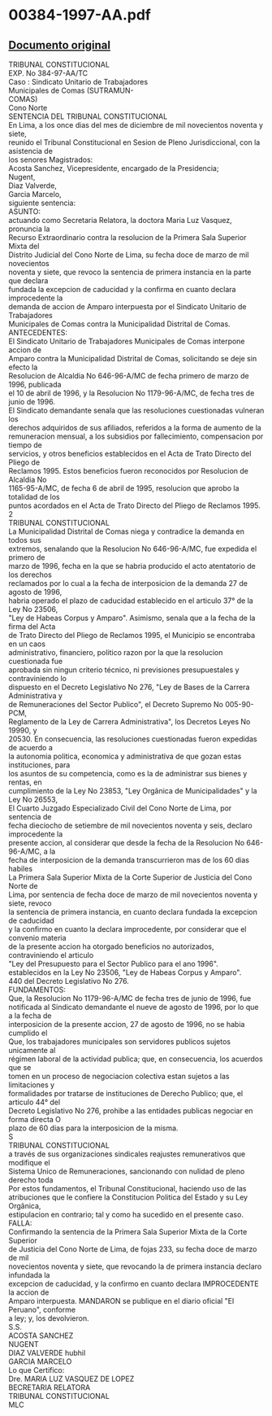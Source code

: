 
00384-1997-AA.pdf
=================
  
[Documento original](https://tc.gob.pe/jurisprudencia/1998/00384-1997-AA.pdf)  
---  
TRIBUNAL CONSTITUCIONAL  
EXP. No 384-97-AA/TC  
Caso : Sindicato Unitario de Trabajadores  
Municipales de Comas (SUTRAMUN-  
COMAS)  
Cono Norte  
SENTENCIA DEL TRIBUNAL CONSTITUCIONAL  
En Lima, a los once dias del mes de diciembre de mil novecientos noventa y siete,  
reunido el Tribunal Constitucional en Sesion de Pleno Jurisdiccional, con la asistencia de  
los senores Magistrados:  
Acosta Sanchez, Vicepresidente, encargado de la Presidencia;  
Nugent,  
Diaz Valverde,  
Garcia Marcelo,  
siguiente sentencia:  
ASUNTO:  
actuando como Secretaria Relatora, la doctora Maria Luz Vasquez, pronuncia la  
Recurso Extraordinario contra la resolucion de la Primera Sala Superior Mixta del  
Distrito Judicial del Cono Norte de Lima, su fecha doce de marzo de mil novecientos  
noventa y siete, que revoco la sentencia de primera instancia en la parte que declara  
fundada la excepcion de caducidad y la confirma en cuanto declara improcedente la  
demanda de accion de Amparo interpuesta por el Sindicato Unitario de Trabajadores  
Municipales de Comas contra la Municipalidad Distrital de Comas.  
ANTECEDENTES:  
El Sindicato Unitario de Trabajadores Municipales de Comas interpone accion de  
Amparo contra la Municipalidad Distrital de Comas, solicitando se deje sin efecto la  
Resolucion de Alcaldia No 646-96-A/MC de fecha primero de marzo de 1996, publicada  
el 10 de abril de 1996, y la Resolucion No 1179-96-A/MC, de fecha tres de junio de 1996.  
El Sindicato demandante senala que las resoluciones cuestionadas vulneran los  
derechos adquiridos de sus afiliados, referidos a la forma de aumento de la  
remuneracion mensual, a los subsidios por fallecimiento, compensacion por tiempo de  
servicios, y otros beneficios establecidos en el Acta de Trato Directo del Pliego de  
Reclamos 1995. Estos beneficios fueron reconocidos por Resolucion de Alcaldia No  
1165-95-A/MC, de fecha 6 de abril de 1995, resolucion que aprobo la totalidad de los  
puntos acordados en el Acta de Trato Directo del Pliego de Reclamos 1995.  
2  
TRIBUNAL CONSTITUCIONAL  
La Municipalidad Distrital de Comas niega y contradice la demanda en todos sus  
extremos, senalando que la Resolucion No 646-96-A/MC, fue expedida el primero de  
marzo de 1996, fecha en la que se habria producido el acto atentatorio de los derechos  
reclamados por lo cual a la fecha de interposicion de la demanda 27 de agosto de 1996,  
habria operado el plazo de caducidad establecido en el articulo 37° de la Ley No 23506,  
"Ley de Habeas Corpus y Amparo". Asimismo, senala que a la fecha de la firma del Acta  
de Trato Directo del Pliego de Reclamos 1995, el Municipio se encontraba en un caos  
administrativo, financiero, politico razon por la que la resolucion cuestionada fue  
aprobada sin ningun criterio técnico, ni previsiones presupuestales y contraviniendo lo  
dispuesto en el Decreto Legislativo No 276, "Ley de Bases de la Carrera Administrativa y  
de Remuneraciones del Sector Publico", el Decreto Supremo No 005-90-PCM,  
Reglamento de la Ley de Carrera Administrativa", los Decretos Leyes No 19990, y  
20530. En consecuencia, las resoluciones cuestionadas fueron expedidas de acuerdo a  
la autonomia politica, economica y administrativa de que gozan estas instituciones, para  
los asuntos de su competencia, como es la de administrar sus bienes y rentas, en  
cumplimiento de la Ley No 23853, "Ley Orgânica de Municipalidades" y la Ley No 26553,  
El Cuarto Juzgado Especializado Civil del Cono Norte de Lima, por sentencia de  
fecha dieciocho de setiembre de mil novecientos noventa y seis, declaro improcedente la  
presente accion, al considerar que desde la fecha de la Resolucion No 646-96-A/MC, a la  
fecha de interposicion de la demanda transcurrieron mas de los 60 dias habiles  
La Primera Sala Superior Mixta de la Corte Superior de Justicia del Cono Norte de  
Lima, por sentencia de fecha doce de marzo de mil novecientos noventa y siete, revoco  
la sentencia de primera instancia, en cuanto declara fundada la excepcion de caducidad  
y la confirmo en cuanto la declara improcedente, por considerar que el convenio materia  
de la presente accion ha otorgado beneficios no autorizados, contraviniendo el articulo  
"Ley del Presupuesto para el Sector Publico para el ano 1996".  
establecidos en la Ley No 23506, "Ley de Habeas Corpus y Amparo".  
440 del Decreto Legislativo No 276.  
FUNDAMENTOS:  
Que, la Resolucion No 1179-96-A/MC de fecha tres de junio de 1996, fue  
notificada al Sindicato demandante el nueve de agosto de 1996, por lo que a la fecha de  
interposicion de la presente accion, 27 de agosto de 1996, no se habia cumplido el  
Que, los trabajadores municipales son servidores publicos sujetos unicamente al  
régimen laboral de la actividad publica; que, en consecuencia, los acuerdos que se  
tomen en un proceso de negociacion colectiva estan sujetos a las limitaciones y  
formalidades por tratarse de instituciones de Derecho Publico; que, el articulo 44° del  
Decreto Legislativo No 276, prohibe a las entidades publicas negociar en forma directa O  
plazo de 60 dias para la interposicion de la misma.  
S  
TRIBUNAL CONSTITUCIONAL  
a través de sus organizaciones sindicales reajustes remunerativos que modifique el  
Sistema Unico de Remuneraciones, sancionando con nulidad de pleno derecho toda  
Por estos fundamentos, el Tribunal Constitucional, haciendo uso de las  
atribuciones que le confiere la Constitucion Politica del Estado y su Ley Orgânica,  
estipulacion en contrario; tal y como ha sucedido en el presente caso.  
FALLA:  
Confirmando la sentencia de la Primera Sala Superior Mixta de la Corte Superior  
de Justicia del Cono Norte de Lima, de fojas 233, su fecha doce de marzo de mil  
novecientos noventa y siete, que revocando la de primera instancia declaro infundada la  
excepcion de caducidad, y la confirmo en cuanto declara IMPROCEDENTE la accion de  
Amparo interpuesta. MANDARON se publique en el diario oficial "El Peruano", conforme  
a ley; y, los devolvieron.  
S.S.  
ACOSTA SANCHEZ  
NUGENT  
DIAZ VALVERDE hubhil  
GARCIA MARCELO  
Lo que Certifico:  
Dre. MARIA LUZ VASQUEZ DE LOPEZ  
BECRETARIA RELATORA  
TRIBUNAL CONSTITUCIONAL  
MLC